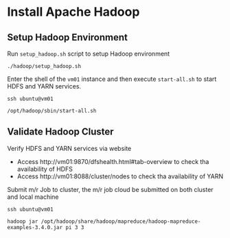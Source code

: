 # Install Apache Hadoop

## Setup Hadoop Environment

Run `setup_hadoop.sh` script to setup Hadoop environment

```shell
./hadoop/setup_hadoop.sh
```

Enter the shell of the `vm01` instance and then execute `start-all.sh` to start HDFS and YARN services.

```shell
ssh ubuntu@vm01

/opt/hadoop/sbin/start-all.sh
```

## Validate Hadoop Cluster

Verify HDFS and YARN services via website

- Access http://vm01:9870/dfshealth.html#tab-overview to check tha availability of HDFS
- Access http://vm01:8088/cluster/nodes to check tha availability of YARN

Submit m/r Job to cluster, the m/r job cloud be submitted on both cluster and local machine

```shell
ssh ubuntu@vm01

hadoop jar /opt/hadoop/share/hadoop/mapreduce/hadoop-mapreduce-examples-3.4.0.jar pi 3 3
```